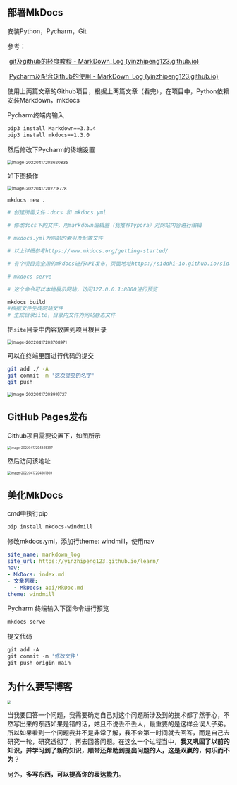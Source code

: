 ## 部署MkDocs



安装Python，Pycharm，Git

 参考：

​	[git及github的轻度教程 - MarkDown_Log (yinzhipeng123.github.io)](https://yinzhipeng123.github.io/markdown_log/api/github使用/)

​	[Pycharm及配合Github的使用 - MarkDown_Log (yinzhipeng123.github.io)](https://yinzhipeng123.github.io/markdown_log/api/pycharm/)



使用上两篇文章的Github项目，根据上两篇文章（看完），在项目中，Python依赖安装Markdown，mkdocs

Pycharm终端内输入

```bash
pip3 install Markdown==3.3.4
pip3 install mkdocs==1.3.0
```

然后修改下Pycharm的终端设置

<img src="https://raw.githubusercontent.com/yinzhipeng123/Picture_Bed/main/202204172026888.png" alt="image-20220417202620835" style="zoom:67%;" />

如下图操作



<img src="https://raw.githubusercontent.com/yinzhipeng123/Picture_Bed/main/202204172027828.png" alt="image-20220417202718778" style="zoom:67%;" />

```bash
mkdocs new .

# 创建所需文件：docs 和 mkdocs.yml

# 修改docs下的文件，用markdown编辑器（我推荐Typora）对网站内容进行编辑

# mkdocs.yml为网站的索引及配置文件

# 以上详细参考https://www.mkdocs.org/getting-started/

# 有个项目完全用的mkdocs进行API发布，页面地址https://siddhi-io.github.io/siddhi/

# mkdocs serve 

# 这个命令可以本地展示网站，访问127.0.0.1:8000进行预览

mkdocs build
#根据文件生成网站文件
# 生成目录site，目录内文件为网站静态文件
```

把`site`目录中内容放置到项目根目录

<img src="https://raw.githubusercontent.com/yinzhipeng123/Picture_Bed/main/202204172037021.png" alt="image-20220417203708971" style="zoom:67%;" />



可以在终端里面进行代码的提交

```bash
git add ./ -A
git commit -m '这次提交的名字'
git push
```



<img src="https://raw.githubusercontent.com/yinzhipeng123/Picture_Bed/main/202204172039788.png" alt="image-20220417203919727" style="zoom:67%;" />



## GitHub Pages发布

Github项目需要设置下，如图所示

<img src="https://raw.githubusercontent.com/yinzhipeng123/Picture_Bed/main/202204172043446.png" alt="image-20220417204345397" style="zoom: 50%;" />

然后访问该地址

<img src="https://raw.githubusercontent.com/yinzhipeng123/Picture_Bed/main/202204172045430.png" alt="image-20220417204501369" style="zoom:50%;" />



## 美化MkDocs

cmd中执行pip

```powershell
pip install mkdocs-windmill
```

修改mkdocs.yml，添加行theme: windmill，使用nav

```yaml
site_name: markdown_log
site_url: https://yinzhipeng123.github.io/learn/
nav:
- MkDocs: index.md
- 文章列表:
  - MkDocs: api/MkDoc.md
theme: windmill
```

Pycharm 终端输入下面命令进行预览

```powershell
mkdocs serve
```

提交代码

```powershell
git add -A
git commit -m '修改文件'
git push origin main
```



## 为什么要写博客



<img src="https://raw.githubusercontent.com/yinzhipeng123/markdown_log/main/docs/image/%E4%B8%BA%E4%BB%80%E4%B9%88%E5%86%99%E5%8D%9A%E5%AE%A2.jpg" style="zoom:50%;" />



当我要回答一个问题，我需要确定自己对这个问题所涉及到的技术都了然于心，不然写出来的东西如果是错的话，姑且不说丢不丢人，最重要的是这样会误人子弟。所以如果看到一个问题我并不是非常了解，我不会第一时间就去回答，而是自己去研究一轮，研究透彻了，再去回答问题。在这么一个过程当中，**我又巩固了以前的知识，并学习到了新的知识，顺带还帮助到提出问题的人，这是双赢的，何乐而不为**？

另外，**多写东西，可以提高你的表达能力**。

